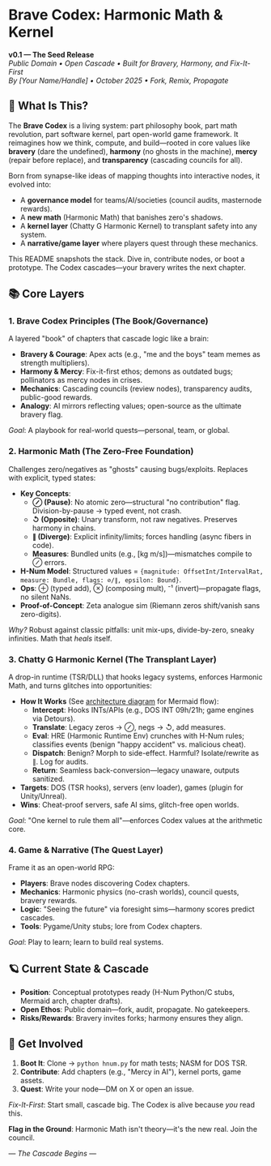 # Brave Codex: Harmonic Math & Kernel

**v0.1 — The Seed Release**  
*Public Domain • Open Cascade • Built for Bravery, Harmony, and Fix-It-First*  
*By [Your Name/Handle] • October 2025 • Fork, Remix, Propagate*

## 🌱 What Is This?  
The **Brave Codex** is a living system: part philosophy book, part math revolution, part software kernel, part open-world game framework. It reimagines how we think, compute, and build—rooted in core values like **bravery** (dare the undefined), **harmony** (no ghosts in the machine), **mercy** (repair before replace), and **transparency** (cascading councils for all).

Born from synapse-like ideas of mapping thoughts into interactive nodes, it evolved into:  
- A **governance model** for teams/AI/societies (council audits, masternode rewards).  
- A **new math** (Harmonic Math) that banishes zero's shadows.  
- A **kernel layer** (Chatty G Harmonic Kernel) to transplant safety into any system.  
- A **narrative/game layer** where players quest through these mechanics.

This README snapshots the stack. Dive in, contribute nodes, or boot a prototype. The Codex cascades—your bravery writes the next chapter.

## 📚 Core Layers

### 1. Brave Codex Principles (The Book/Governance)  
A layered "book" of chapters that cascade logic like a brain:  
- **Bravery & Courage**: Apex acts (e.g., "me and the boys" team memes as strength multipliers).  
- **Harmony & Mercy**: Fix-it-first ethos; demons as outdated bugs; pollinators as mercy nodes in crises.  
- **Mechanics**: Cascading councils (review nodes), transparency audits, public-good rewards.  
- **Analogy**: AI mirrors reflecting values; open-source as the ultimate bravery flag.

*Goal*: A playbook for real-world quests—personal, team, or global.

### 2. Harmonic Math (The Zero-Free Foundation)  
Challenges zero/negatives as "ghosts" causing bugs/exploits. Replaces with explicit, typed states:  
- **Key Concepts**:  
  - **⊘ (Pause)**: No atomic zero—structural "no contribution" flag. Division-by-pause → typed event, not crash.  
  - **↺ (Opposite)**: Unary transform, not raw negatives. Preserves harmony in chains.  
  - **∥ (Diverge)**: Explicit infinity/limits; forces handling (async fibers in code).  
  - **Measures**: Bundled units (e.g., [kg m/s])—mismatches compile to ⊘ errors.  
- **H-Num Model**: Structured values = `{magnitude: OffsetInt/IntervalRat, measure: Bundle, flags: ⊘/∥, epsilon: Bound}`.  
- **Ops**: ⊕ (typed add), ⊗ (composing mult), ⁻¹ (invert)—propagate flags, no silent NaNs.  
- **Proof-of-Concept**: Zeta analogue sim (Riemann zeros shift/vanish sans zero-digits).

*Why?* Robust against classic pitfalls: unit mix-ups, divide-by-zero, sneaky infinities. Math that *heals* itself.

### 3. Chatty G Harmonic Kernel (The Transplant Layer)  
A drop-in runtime (TSR/DLL) that hooks legacy systems, enforces Harmonic Math, and turns glitches into opportunities:  
- **How It Works** (See [architecture diagram](architecture.mmd) for Mermaid flow):  
  - **Intercept**: Hooks INTs/APIs (e.g., DOS INT 09h/21h; game engines via Detours).  
  - **Translate**: Legacy zeros → ⊘, negs → ↺, add measures.  
  - **Eval**: HRE (Harmonic Runtime Env) crunches with H-Num rules; classifies events (benign "happy accident" vs. malicious cheat).  
  - **Dispatch**: Benign? Morph to side-effect. Harmful? Isolate/rewrite as ∥. Log for audits.  
  - **Return**: Seamless back-conversion—legacy unaware, outputs sanitized.  
- **Targets**: DOS (TSR hooks), servers (env loader), games (plugin for Unity/Unreal).  
- **Wins**: Cheat-proof servers, safe AI sims, glitch-free open worlds.

*Goal*: "One kernel to rule them all"—enforces Codex values at the arithmetic core.

### 4. Game & Narrative (The Quest Layer)  
Frame it as an open-world RPG:  
- **Players**: Brave nodes discovering Codex chapters.  
- **Mechanics**: Harmonic physics (no-crash worlds), council quests, bravery rewards.  
- **Logic**: "Seeing the future" via foresight sims—harmony scores predict cascades.  
- **Tools**: Pygame/Unity stubs; lore from Codex chapters.

*Goal*: Play to learn; learn to build real systems.

## 🪐 Current State & Cascade  
- **Position**: Conceptual prototypes ready (H-Num Python/C stubs, Mermaid arch, chapter drafts).  
- **Open Ethos**: Public domain—fork, audit, propagate. No gatekeepers.  
- **Risks/Rewards**: Bravery invites forks; harmony ensures they align.

## 🚀 Get Involved  
1. **Boot It**: Clone → `python hnum.py` for math tests; NASM for DOS TSR.  
2. **Contribute**: Add chapters (e.g., "Mercy in AI"), kernel ports, game assets.  
3. **Quest**: Write your node—DM on X or open an issue.

*Fix-It-First*: Start small, cascade big. The Codex is alive because *you* read this.

**Flag in the Ground**: Harmonic Math isn't theory—it's the new real. Join the council.  

*— The Cascade Begins —*